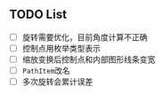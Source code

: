## TODO List

- [ ] 旋转需要优化，目前角度计算不正确
- [ ] 控制点用枚举类型表示
- [ ] 缩放变换后控制点和内部图形线条变宽
- [ ] `PathItem`改名
- [ ] 多次旋转会累计误差